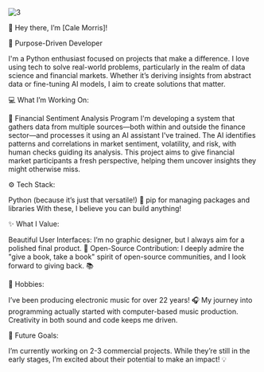 ![3](https://github.com/user-attachments/assets/97329df9-dbc9-49d8-9a88-a05c6a16b4ef)

👋 Hey there, I’m [Cale Morris]!

🎯 Purpose-Driven Developer

I'm a Python enthusiast focused on projects that make a difference. I love using tech to solve real-world problems, particularly in the realm of data science and financial markets. Whether it’s deriving insights from abstract data or fine-tuning AI models, I aim to create solutions that matter.

💻 What I’m Working On:

🔎 Financial Sentiment Analysis Program
I'm developing a system that gathers data from multiple sources—both within and outside the finance sector—and processes it using an AI assistant I've trained. The AI identifies patterns and correlations in market sentiment, volatility, and risk, with human checks guiding its analysis. This project aims to give financial market participants a fresh perspective, helping them uncover insights they might otherwise miss.

⚙️ Tech Stack:

Python (because it’s just that versatile!) 🐍
pip for managing packages and libraries
With these, I believe you can build anything!

✨ What I Value:

Beautiful User Interfaces: I’m no graphic designer, but I always aim for a polished final product. 🎨
Open-Source Contribution: I deeply admire the "give a book, take a book" spirit of open-source communities, and I look forward to giving back. 📚

🎵 Hobbies:

I’ve been producing electronic music for over 22 years! 🎧 My journey into programming actually started with computer-based music production. Creativity in both sound and code keeps me driven.

🚀 Future Goals:

I’m currently working on 2-3 commercial projects. While they’re still in the early stages, I’m excited about their potential to make an impact! 💡


<!--- 
deepspeccode/deepspeccode is a ✨ special ✨ repository because its `README.md` (this file) appears on your GitHub profile.
You can click the Preview link to take a look at your changes.
--->
